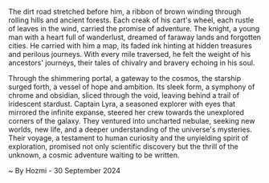 
The dirt road stretched before him, a ribbon of brown winding through rolling hills and ancient forests. Each creak of his cart's wheel, each rustle of leaves in the wind, carried the promise of adventure.  The knight, a young man with a heart full of wanderlust, dreamed of faraway lands and forgotten cities. He carried with him a map, its faded ink hinting at hidden treasures and perilous journeys. With every mile traversed, he felt the weight of his ancestors' journeys, their tales of chivalry and bravery echoing in his soul. 

Through the shimmering portal, a gateway to the cosmos, the starship surged forth, a vessel of hope and ambition. Its sleek form, a symphony of chrome and obsidian, sliced through the void, leaving behind a trail of iridescent stardust. Captain Lyra, a seasoned explorer with eyes that mirrored the infinite expanse, steered her crew towards the unexplored corners of the galaxy.  They ventured into uncharted nebulae, seeking new worlds, new life, and a deeper understanding of the universe's mysteries. Their voyage, a testament to human curiosity and the unyielding spirit of exploration, promised not only scientific discovery but the thrill of the unknown, a cosmic adventure waiting to be written. 

~ By Hozmi - 30 September 2024
